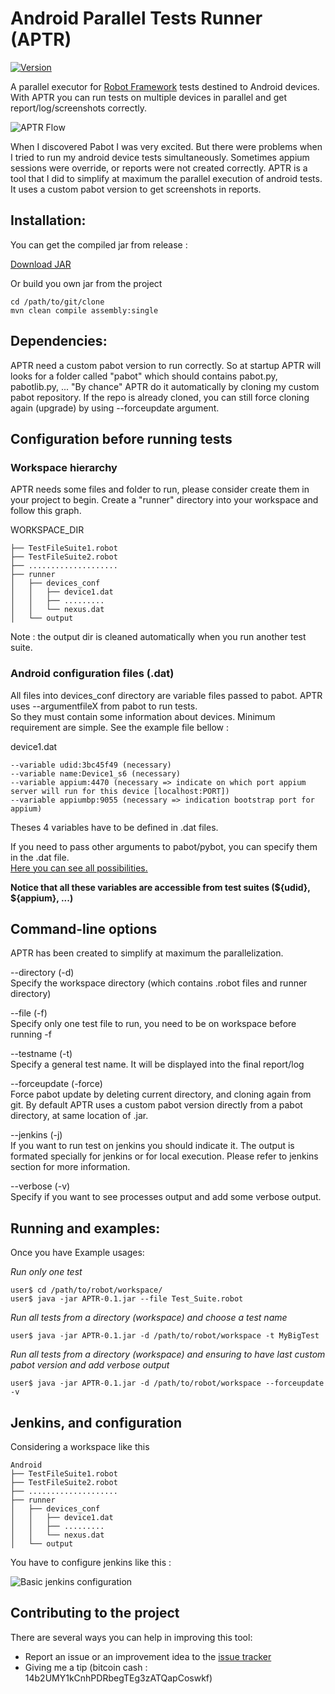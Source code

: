 # Android Parallel Tests Runner (APTR)
 
[![Version](https://img.shields.io/badge/version-0.1-brightgreen.svg)](https://pypi.python.org/pypi/robotframework-pabot)

A parallel executor for [Robot Framework](http://www.robotframework.org) tests destined to Android devices. With APTR you can run tests on multiple devices in parallel and get report/log/screenshots correctly. 

![APTR Flow](https://i.imgur.com/oSFC74Z.jpg)

When I discovered Pabot I was very excited. But there were problems when I tried to run my android device tests simultaneously. Sometimes appium sessions were override, or reports were not created correctly.
APTR is a tool that I did to simplify at maximum the parallel execution of android tests. It uses a custom pabot version to get screenshots in reports.


## Installation:

You can get the compiled jar from release : 

[Download JAR](https://github.com/bastienjalbert/aptr/releases/tag/v0.1)
    
Or build you own jar from the project

    cd /path/to/git/clone
    mvn clean compile assembly:single

## Dependencies:

APTR need a custom pabot version to run correctly. So at startup APTR will looks for a folder called "pabot"
which should contains pabot.py, pabotlib.py, ... "By chance" APTR do it automatically by cloning
my custom pabot repository. 
If the repo is already cloned, you can still force cloning again (upgrade) by using --forceupdate argument.
 

## Configuration before running tests

### Workspace hierarchy

APTR needs some files and folder to run, please consider create them in your project to begin.
Create a "runner" directory into your workspace and follow this graph.

WORKSPACE_DIR

    ├── TestFileSuite1.robot  
    ├── TestFileSuite2.robot  
    ├── ....................  
    ├── runner   
    │   ├── devices_conf  
    │   │   ├── device1.dat  
    │   │   ├── .........     
    │   │   └── nexus.dat  
    │   └── output  

Note : the output dir is cleaned automatically when you run another test suite.


### Android configuration files (.dat)

All files into devices_conf directory are variable files passed to pabot. APTR uses --argumentfileX from pabot to run tests.  
So they must contain some information about devices. Minimum requirement are simple. See the example file bellow :

device1.dat

    --variable udid:3bc45f49 (necessary)   
    --variable name:Device1_s6 (necessary)  
    --variable appium:4470 (necessary => indicate on which port appium server will run for this device [localhost:PORT])  
    --variable appiumbp:9055 (necessary => indication bootstrap port for appium) 


Theses 4 variables have to be defined in .dat files.

If you need to pass other arguments to pabot/pybot, you can specify them in the .dat file.  
[Here you can see all possibilities.](http://robotframework.org/robotframework/latest/RobotFrameworkUserGuide.html#argument-files)

**Notice that all these variables are accessible from test suites (${udid}, ${appium}, ...)**

## Command-line options

APTR has been created to simplify at maximum the parallelization. 

--directory (-d)     
  Specify the workspace directory (which contains .robot files and runner directory)

--file (-f)    
  Specify only one test file to run, you need to be on workspace before running -f   
  
--testname (-t)   
  Specify a general test name. It will be displayed into the final report/log   

--forceupdate (-force)   
  Force pabot update by deleting current directory, and cloning again from git. By default APTR uses a custom pabot version directly from a pabot directory, at same location of .jar.   
  
--jenkins (-j)   
  If you want to run test on jenkins you should indicate it. The output is formated specially for jenkins or for local execution. Please refer to jenkins section for more information.   
  
--verbose (-v)   
  Specify if you want to see processes output and add some verbose output.   

## Running and examples:

Once you have 
Example usages:

*Run only one test*  

    user$ cd /path/to/robot/workspace/ 
    user$ java -jar APTR-0.1.jar --file Test_Suite.robot

*Run all tests from a directory (workspace) and choose a test name*

    user$ java -jar APTR-0.1.jar -d /path/to/robot/workspace -t MyBigTest

*Run all tests from a directory (workspace) and ensuring to have last custom pabot version and add verbose output*

    user$ java -jar APTR-0.1.jar -d /path/to/robot/workspace --forceupdate -v
 
## Jenkins, and configuration

Considering a workspace like this 

    Android
    ├── TestFileSuite1.robot  
    ├── TestFileSuite2.robot  
    ├── ....................  
    ├── runner   
    │   ├── devices_conf  
    │   │   ├── device1.dat  
    │   │   ├── .........     
    │   │   └── nexus.dat  
    │   └── output  

You have to configure jenkins like this :  

![Basic jenkins configuration](https://i.imgur.com/TXoNSgH.png)

## Contributing to the project

There are several ways you can help in improving this tool:

   - Report an issue or an improvement idea to the [issue tracker](https://github.com/bastienjalbert/aptr/issues) 
   - Giving me a tip (bitcoin cash : 14b2UMY1kCnhPDRbegTEg3zATQapCoswkf)
